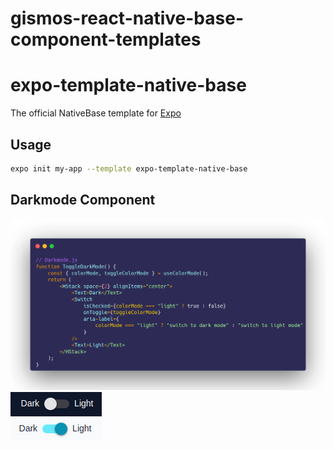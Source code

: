 # gismos-react-native-base-component-templates

# expo-template-native-base

The official NativeBase template for [Expo](https://docs.expo.io/)

## Usage

```sh
expo init my-app --template expo-template-native-base
```


## Darkmode Component
![Darkmode Code Beispiel](https://github.com/Gismo1337/gismos-react-native-base-component-templates/blob/main/assets/Darkmode.png?raw=true)<br />
![Switch Dark](https://github.com/Gismo1337/gismos-react-native-base-component-templates/blob/main/assets/toggleDark.png?raw=true)<br />
![Switch Light](https://github.com/Gismo1337/gismos-react-native-base-component-templates/blob/main/assets/toggleLight.png?raw=true)<br />